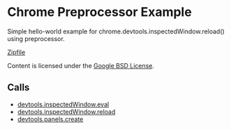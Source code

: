 
Chrome Preprocessor Example
=======

Simple hello-world example for chrome.devtools.inspectedWindow.reload() using preprocessor.

[Zipfile](http://developer.chrome.com/extensions/examples/api/devtools/inspectedWindow/chrome-preprocessor.zip)

Content is licensed under the [Google BSD License](http://code.google.com/google_bsd_license.html).

Calls
-----

* [devtools.inspectedWindow.eval](https://developer.chrome.com/extensions/devtools.inspectedWindow#method-eval)
* [devtools.inspectedWindow.reload](https://developer.chrome.com/extensions/devtools.inspectedWindow#method-reload)
* [devtools.panels.create](https://developer.chrome.com/extensions/devtools.panels#method-create)